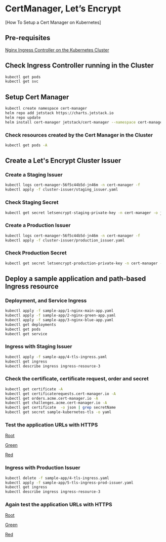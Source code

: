 # CertManager, Let’s Encrypt

[How To Setup a Cert Manager on Kubernetes]

## Pre-requisites

[Nginx Ingress Controller on the Kubernetes Cluster](https://github.com/shivalkarrahul/DevOps/tree/master/kubernetes/nginx-ingress-controller)

## Check Ingress Controller running in the Cluster

```bash
kubectl get pods
kubectl get svc
```

## Setup Cert Manager

```bash
kubectl create namespace cert-manager
helm repo add jetstack https://charts.jetstack.io
helm repo update
helm install cert-manager jetstack/cert-manager --namespace cert-manager --version v1.2.0 --set installCRDs=true
```

### Check resources created by the Cert Manager in the Cluster 

```bash
kubectl get pods -A
```

## Create a Let's Encrypt Cluster Issuer

### Create a Staging Issuer

```bash
kubectl logs cert-manager-56f5c44b5d-jn46m -n cert-manager -f
kubectl apply -f cluster-issuer/staging_issuer.yaml
```

### Check Staging Secret

```bash
kubectl get secret letsencrypt-staging-private-key -n cert-manager -o json
```

### Create a Production Issuer

```bash
kubectl logs cert-manager-56f5c44b5d-jn46m -n cert-manager -f
kubectl apply -f cluster-issuer/production_issuer.yaml
```

### Check Production Secret

```bash
kubectl get secret letsencrypt-production-private-key -n cert-manager -o json
```

## Deploy a sample application and path-based Ingress resource

### Deployment, and Service Ingress 

```bash
kubectl apply -f sample-app/1-nginx-main-app.yaml
kubectl apply -f sample-app/2-nginx-green-app.yaml
kubectl apply -f sample-app/3-nginx-blue-app.yaml
kubectl get deployments
kubectl get pods
kubectl get service
```

### Ingress with Staging Issuer 

```bash
kubectl apply -f sample-app/4-tls-ingress.yaml
kubectl get ingress
kubectl describe ingress ingress-resource-3 
```

### Check the certificate, certificate request, order and secret

```bash
kubectl get certificate -A
kubectl get certificaterequests.cert-manager.io -A
kubectl get orders.acme.cert-manager.io -A
kubectl get challenges.acme.cert-manager.io -A
kubectl get certificate  -o json | grep secretName
kubectl get secret sample-kubernetes-tls -o yaml
```

### Test the application URLs with HTTPS

[Root](https://kops.devopslee.com/)

[Green](https://kops.devopslee.com/green)

[Red](https://kops.devopslee.com/blue)

### Ingress with Production Issuer 

```bash
kubectl delete -f sample-app/4-tls-ingress.yaml
kubectl apply -f sample-app/5-tls-ingress-prod-issuer.yaml
kubectl get ingress
kubectl describe ingress ingress-resource-3 
```

### Again test the application URLs with HTTPS

[Root](https://kops.devopslee.com/)

[Green](https://kops.devopslee.com/green)

[Red](https://kops.devopslee.com/blue)

